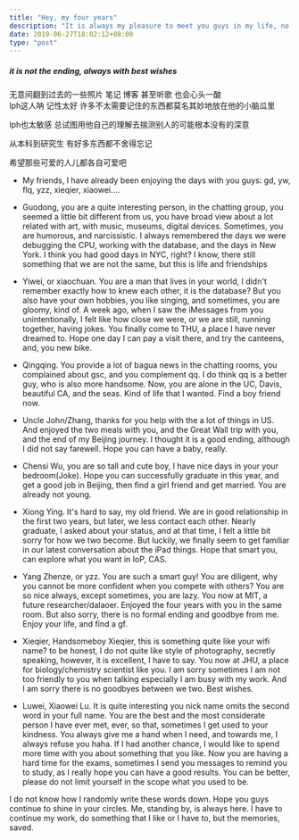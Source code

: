 ```yaml
---
title: "Hey, my four years"
description: "It is always my pleasure to meet you guys in my life, no goodbye, and best wishes"
date: 2019-06-27T18:02:12+08:00
type: "post"
---
```


##### it is not the ending, always with best wishes 

无意间翻到过去的一些照片 笔记 博客 甚至听歌 也会心头一酸  
lph这人呐 记性太好 
许多不太需要记住的东西都莫名其妙地放在他的小脑瓜里 

lph也太敏感
总试图用他自己的理解去揣测别人的可能根本没有的深意 

从本科到研究生
有好多东西都不舍得忘记

希望那些可爱的人儿都各自可爱吧

-   My friends, I have already been enjoying the days with you guys:  gd, yw, flq, yzz, xieqier, xiaowei....


- Guodong, you are a quite interesting person, in the chatting group, you seemed a little bit different from us, you have broad view about a lot related with art, with music, museums, digital devices. Sometimes, you are humorous, and narcissistic. I always remembered the days we were debugging the CPU, working with the database, and the days in New York. I think you had good days in NYC, right? I know, there still something that we are not the same, but this is life and friendships

- Yiwei, or xiaochuan. You are a man that lives in your world, I didn't remember exactly how to knew each other, it is the database? But you also have your own hobbies, you like singing, and sometimes, you are gloomy, kind of. A week ago, when I saw the iMessages from you unintentionally, I felt like how close we were, or we are still, running together, having jokes. You finally come to THU, a place I have never dreamed to. Hope one day I can pay a visit there, and try the canteens, and, you new bike.

- Qingqing. You provide a lot of bagua news in the chatting rooms, you complained about gsc, and you complement qq. I do think qq is a better guy, who is also more handsome. Now, you are alone in the UC, Davis, beautiful CA, and the seas. Kind of life that I wanted. Find a boy friend now.

- Uncle John/Zhang, thanks for you help with the a lot of things in US. And enjoyed the two meals with you, and the Great Wall trip with you, and the end of my Beijing journey. I thought it is a good ending, although I did not say farewell. Hope you can have a baby, really. 

- Chensi Wu, you are so tall and cute boy, I have nice days in your your bedroom(Joke). Hope you can successfully graduate in this year, and get a good job in Beijing, then find a girl friend and get married. You are already not young.

- Xiong Ying. It's hard to say, my old friend. We are in good relationship in the first two years, but later, we less contact each other.  Nearly graduate, I asked about your status, and at that time, I felt a little bit sorry for how we two become. But luckily, we finally seem to get  familiar in our latest conversation about the iPad things. Hope that smart you, can explore what you want in IoP, CAS.

- Yang Zhenze, or yzz. You are such a smart guy! You are diligent, why you cannot be more confident when you compete with others?  You are so nice always, except sometimes, you are lazy. You now at MIT, a future researcher/dalaoer. Enjoyed the four years with you in the same room. But also sorry, there is no formal ending and goodbye from me. Enjoy your life, and find a gf.

- Xieqier, Handsomeboy Xieqier, this is something quite like your wifi name? to be honest, I do not quite like style of photography, secretly speaking, however, it is excellent, I have to say. You now at JHU, a place for biology/chemistry scientist like you. I am sorry sometimes I am not too friendly to you when talking especially I am busy with my work. And I am sorry there is no goodbyes between we two. Best wishes.

- Luwei, Xiaowei Lu. It is quite interesting you nick name omits the second word in your full name. You are the best and the most considerate person I have ever met, ever, so that, sometimes I get used to your kindness. You always give me a hand when I need, and towards me, I always refuse you haha. If I had another chance, I would like to spend more time with you about something that you like. Now you are having a hard time for the exams, sometimes I send you messages to remind you to study, as I really hope you can have a good results. You can be better, please do not limit yourself in the scope what you used to be.


I do not know how I randomly write these words down. Hope you guys continue to shine in your circles. Me, standing by, is always here. I have to continue my work, do something that I like or I have to, but the memories, saved.

